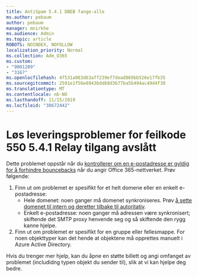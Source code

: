 ```yaml
---
title: AntiSpam 5.4.1 DBEB fange-alle
ms.author: pebaum
author: pebaum
manager: mnirkhe
ms.audience: Admin
ms.topic: article
ROBOTS: NOINDEX, NOFOLLOW
localization_priority: Normal
ms.collection: Adm_O365
ms.custom:
- "9001209"
- "3167"
ms.openlocfilehash: 4f531a063d63aff239ef7dead869bb526e17fb35
ms.sourcegitcommit: 2591e1f56e8943bddb9d3b77ba5b494ac49d4f30
ms.translationtype: MT
ms.contentlocale: nb-NO
ms.lasthandoff: 11/15/2019
ms.locfileid: "38672442"
---
```

# <a name="fix-delivery-issues-for-error-code-550-541-relay-access-denied"></a>Løs leveringsproblemer for feilkode 550 5.4.1 Relay tilgang avslått

Dette problemet oppstår når du [kontrollerer om en e-postadresse er gyldig for å forhindre bouncebacks](https://docs.microsoft.com/exchange/mail-flow-best-practices/use-directory-based-edge-blocking) når du angir Office 365-nettverket. Prøv følgende:

1. Finn ut om problemet er spesifikt for et helt domene eller en enkelt e-postadresse:
    - Hele domenet: noen ganger må domenet synkroniseres. Prøv [å sette domenet til intern og deretter tilbake til autoritativ](https://docs.microsoft.com/exchange/mail-flow-best-practices/manage-accepted-domains/manage-accepted-domains).
    - Enkelt e-postadresse: noen ganger må adressen være synkronisert; skiftende det SMTP proxy henvende seg og så skiftende den rygg kanne hjelpe.
2. Finn ut om problemet er spesifikt for en gruppe eller fellesmappe. For noen objekttyper kan det hende at objektene må opprettes manuelt i Azure Active Directory.

Hvis du trenger mer hjelp, kan du åpne en støtte billett og angi omfanget av problemet (includidng typen objekt du sender til), slik at vi kan hjelpe deg bedre.